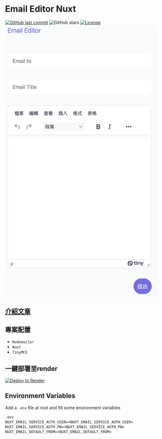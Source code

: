 # Email Editor Nuxt
[![GitHub last commit](https://img.shields.io/github/last-commit/connectshark/email-editor-nuxt.svg?style=flat)](https://github.com/connectshark/email-editor-nuxt)
![GitHub stars](https://img.shields.io/github/stars/connectshark/email-editor-nuxt.svg?style=social&label=Stars&style=plastic)
<a href="./LICENSE"><img src="https://img.shields.io/github/license/connectshark/email-editor-nuxt.svg?style=flat" alt="License"></a>
![cover](/readme/cover.png)

## [介紹文章](https://medium.com/nosegates/d9a145dfe394)

## 專案配置

- `Nodemailer`
- `Nuxt`
- `TinyMCE`
## 一鍵部署至render
[![Deploy to Render](https://render.com/images/deploy-to-render-button.svg)](https://render.com/deploy)

## Environment Variables

Add a `.env` file at root and fill some environment variables
```
.env
NUXT_EMAIL_SERVICE_AUTH_USER=<NUXT_EMAIL_SERVICE_AUTH_USER>
NUXT_EMAIL_SERVICE_AUTH_PW=<NUXT_EMAIL_SERVICE_AUTH_PW>
NUXT_EMAIL_DEFAULT_FROM=<NUXT_EMAIL_DEFAULT_FROM>
```